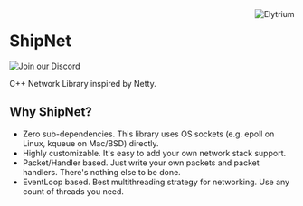 <img src="https://elytrium.net/src/img/elytrium.webp" alt="Elytrium" align="right">

# ShipNet

[![Join our Discord](https://img.shields.io/discord/775778822334709780.svg?logo=discord&label=Discord)](https://ely.su/discord)

C++ Network Library inspired by Netty.

## Why ShipNet?

- Zero sub-dependencies. This library uses OS sockets (e.g. epoll on Linux, kqueue on Mac/BSD) directly.
- Highly customizable. It's easy to add your own network stack support.
- Packet/Handler based. Just write your own packets and packet handlers. There's nothing else to be done.
- EventLoop based. Best multithreading strategy for networking. Use any count of threads you need.
